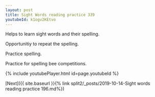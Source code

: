 ```yaml
---
layout: post
title: Sight Words reading practice 339
youtubeId: k1ogv2KEtvo
---
```

 
 
Helps to learn sight words and their spelling.

Opportunitiy to repeat the spelling. 

Practice spelling. 
 
Practice for spelling bee competitions. 
 
{% include youtubePlayer.html id=page.youtubeId %}
 
 

[Next]({{ site.baseurl }}{% link  split2/_posts/2019-10-14-Sight words reading practice 196.md%})
 
